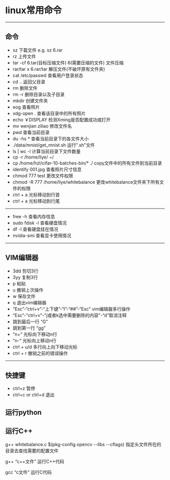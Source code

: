 
# linux常用命令

****

## 命令
- sz 下载文件  e.g. sz  6.rar
- rz 上传文件 
- tar -cf 6.tar(目标压缩文件)  6(需要压缩的文件)  文件压缩
- rar/tar x 6.rar/tar  解压文件(不破坏原有文件夹)
- cat /etc/passwd  查看用户登录状态
- cd .. 返回父目录
- rm  删除文件
- rm -r  删除目录以及子目录
- mkdir  创建文件夹
- eog  查看照片
- xdg-open .   查看该目录中的所有照片
- echo  ￥DISPLAY  检测Xming是否配置成功或打开
- mv  wenjian  ziliao  修改文件名
- pwd 查看当前目录
- du -hs *  查看当前目录下的各文件大小
- ./data/mnist/get_mnist.sh  运行".sh"文件
- ls | wc -l     计算当前目录下文件数量
- cp -r /home/liye/    ~/
-  cp /home/hzl/cifar-10-batches-bin/* ./  copy文件中的所有文件到当前目录
- identify  001.jpg  查看照片尺寸信息
- chmod 777 test   更改文件权限
- chmod -R 777 /home/liye/whitebalance  更改whitebalance文件夹下所有文件的权限
- ctrl + a 光标移动到行首
- ctrl + a 光标移动到行尾

****

- free -h    查看内存信息
- sudo fdisk -l 查看硬盘情况
- df -l 查看硬盘挂在情况
- nvidia-smi 查看显卡使用情况


****

## VIM编辑器
- 3dd  剪切3行
- 3yy   复制3行
- p       粘贴
- u       撤销上次操作
- w      保存文件
- q       退出vim编辑器
- “Esc”-“ctrl+v”-“上下键”-“I”-“##”-“Esc” vim编辑器多行操作
- “Esc”-"ctrl+v"-"j或者k选中需要删除的内容"-“d”取消注释
- 跳到最后一行 “G”
- 跳到第一行  “gg”
- “n+” 光标向下移动n行
- “n-”  光标向上移动n行
- ctrl + u/d  多行向上向下移动光标
- ctrl + r 撤销之前的错误操作

****

## 快捷键
- ctrl+z  暂停
- ctrl+c  or  ctrl+d  退出

## 运行python



## 运行C++
g++ whitebalance.c $(pkg-config opencv --libs --cflags)
指定头文件所在的目录去查找需要的配置文件

g++  “c++文件” 运行C++代码

gcc   “c文件”      运行C代码
